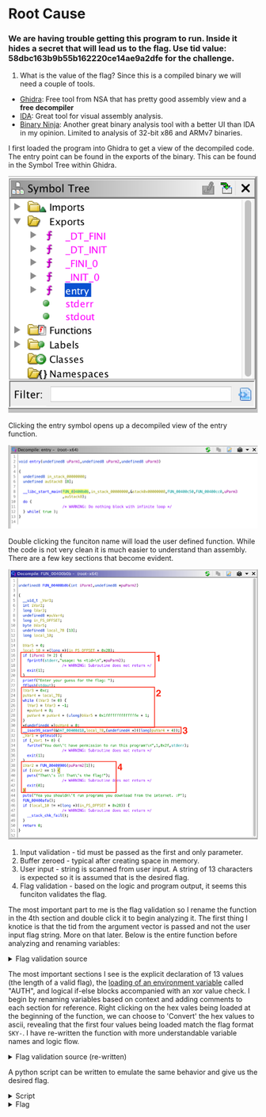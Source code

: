 #  Root Cause

### We are having trouble getting this program to run. Inside it hides a secret that will lead us to the flag. Use tid value: 58dbc163b9b55b162220ce14ae9a2dfe for the challenge.

1. What is the value of the flag?
Since this is a compiled binary we will need a couple of tools.
* [Ghidra](https://ghidra-sre.org/): Free tool from NSA that has pretty good assembly view and a **free decompiler**
* [IDA](https://www.hex-rays.com/products/ida/support/download_freeware.shtml): Great tool for visual assembly analysis.
* [Binary Ninja](https://binary.ninja/demo/): Another great binary analysis tool with a better UI than IDA in my opinion. Limited to analysis of 32-bit x86 and ARMv7 binaries.

I first loaded the program into Ghidra to get a view of the decompiled code. The entry point can be found in the exports of the binary. This can be found in the Symbol Tree within Ghidra.

![entry](images/entry.png)

Clicking the entry symbol opens up a decompiled view of the entry function.

![entry decompiled](images/entry_decomp.png)

Double clicking the funciton name will load the user defined function. While the code is not very clean it is much easier to understand than assembly. There are a few key sections that become evident.

![main decompiled](images/main_decomp.png)

1. Input validation - tid must be passed as the first and only parameter.
2. Buffer zeroed - typical after creating space in memory.
3. User input - string is scanned from user input. A string of 13 characters is expected so it is assumed that is the desired flag.
4. Flag validation - based on the logic and program output, it seems this funciton validates the flag.

The most important part to me is the flag validation so I rename the function in the 4th section and double click it to begin analyzing it. The first thing I knotice is that the tid from the argument vector is passed and not the user input flag string. More on that later. Below is the entire function before analyzing and renaming variables:

<details>
<summary>Flag validation source</summary>

```cpp
undefined8 validate_flag(char *tid) {
    char *__s;
    size_t sVar1;
    undefined8 uVar2;
    long in_FS_OFFSET;
    int local_70;
    int local_6c;
    long local_68;
    int local_58 [4];
    undefined4 local_48;
    undefined4 local_44;
    undefined4 local_40;
    undefined4 local_3c;
    undefined4 local_38;
    undefined4 local_34;
    undefined4 local_30;
    undefined4 local_2c;
    undefined4 local_28;
    long local_20;

    local_20 = *(long *)(in_FS_OFFSET + 0x28);
    local_58[0] = 0x53;
    local_58[1] = 0x4b;
    local_58[2] = 0x59;
    local_58[3] = 0x2d;
    local_48 = 0x50;
    local_44 = 0x51;
    local_40 = 0x4e;
    local_3c = 0x4f;
    local_38 = 0xc;
    local_34 = 0x31;
    local_30 = 0x30;
    local_2c = 0x30;
    local_28 = 0x31;
    __s = getenv("AUTH");
    if (__s != (char *)0x0) {
        sVar1 = strlen(__s);
        if (sVar1 == 13) {
            local_68 = 0;
            local_70 = 0;
            while( true ) {
                sVar1 = strlen(tid);
                if (sVar1 <= (ulong)(long)local_70) break;
                local_68 = local_68 + (long)tid[(long)local_70];
                local_70 = local_70 + 1;
            }
            local_6c = 0;
            do {
                if (12 < local_6c) {
                    uVar2 = 1;
LAB_00400adf:
                    if (local_20 != *(long *)(in_FS_OFFSET + 0x28)) {
                        __stack_chk_fail();
                    }
                    return uVar2;
                }
                if (local_6c < 4) {
                    if ((int)__s[(long)local_6c] != local_58[(long)local_6c]) {
                        uVar2 = 0;
                        goto LAB_00400adf;
                    }
                }
                else {
                    if (local_6c == 8) {
                        if (__s[8] != __s[3]) {
                            uVar2 = 0;
                            goto LAB_00400adf;
                        }
                    }
                    else {
                        if (((long)__s[(long)local_6c] ^ local_68 % 10) != (long)local_58[(long)local_6c]) {
                            uVar2 = 0;
                            goto LAB_00400adf;
                        }
                    }
                }
                local_6c = local_6c + 1;
            } while( true );
        }
    }
    puts("Nope");
    /* WARNING: Subroutine does not return */
    exit(1);
}
```

</details>

The most important sections I see is the explicit declaration of 13 values (the length of a valid flag), the [loading of an environment variable](https://www.tutorialspoint.com/c_standard_library/c_function_getenv.htm) called "AUTH", and logical if-else blocks accompanied with an xor value check. I begin by renaming variables based on context and adding comments to each section for reference. Right clicking on the hex vales being loaded at the beginning of the function, we can choose to 'Convert' the hex values to ascii, revealing that the first four values being loaded match the flag format `SKY-`. I have re-written the function with more understandable variable names and logic flow.

<details>
<summary>Flag validation source (re-written)</summary>

```cpp
int validate_flag(char *tid) {
	/* local variable declarations */
	char *auth_env;
	size_t auth_env_len;
	size_t tid_len;
	int ret_val;
	long in_FS_OFFSET;
	int tid_idx = 0;
	int auth_env_idx;
	long tid_sum = 0;
	int flag_start [4];
	int local_48;
	int local_44;
	int local_40;
	int local_3c;
	int local_38;
	int local_34;
	int local_30;
	int local_2c;
	int local_28;
	long local_20;
	
	flag_start[0] = 'S';
	flag_start[1] = 'K';
	flag_start[2] = 'Y';
	flag_start[3] = '-';
	local_48 = 'P';
	local_44 = 'Q';
	local_40 = 'N';
	local_3c = 'O';
	local_38 = '\f'; // filler value
	local_34 = '1';
	local_30 = '0';
	local_2c = '0';
	local_28 = '1';

	auth_env = getenv("AUTH");
	/* make sure the flag was actually read from the environment */
	if (auth_env == (char *)0x0) exit(1);
	auth_env_len = strlen(auth_env);
	/* make sure the environment variable AUTH is a string of length 13 */
	if (auth_env_len != 13) exit(1);

	tid_len = strlen(tid);
	/* calculate the sum of the character values from the tid string */
	while( tid_idx < tid_len ) {
		tid_sum += tid[tid_idx];
		tid_idx++;
	}
	tid_sum %= 10;
	for (auth_env_idx = 0; auth_env_idx <= 12; auth_env_idx++) {
		/* make sure the first four characters match 'SKY-' */
		if (auth_env_idx < 4) {
			if (auth_env[auth_env_idx] != flag_start[auth_env_idx]) {
				exit(1);
			}
		}
		/* make sure the 9th character is the second '-' e.g. SKY-ABC- <-- */
		else if (auth_env_idx == 8) {
			if (auth_env[8] != auth_env[3]) {
				exit(1);
			}
		}
		/* xor the last 8 characters with the calculated tid sum */
		else {
			if ((auth_env[auth_env_idx] ^ tid_sum) != flag_start[auth_env_idx]) {
					exit(1);
			}
		}
	}
	puts("Nope");
	exit(1);
}
```

</details>

A python script can be written to emulate the same behavior and give us the desired flag.

<details>
<summary>Script</summary>

```python
# calculate the tid_sum value
tid = '58dbc163b9b55b162220ce14ae9a2dfe'
tid_sum = 0
for a in tid:
    tid_sum += ord(a)
tid_sum %= 10

# load values found in binary to list
arr_in_file = ['S', 'K', 'Y', '-', 'P', 'Q', 'N', 'O', '-', '1', '0', '0', '1']
# create empty list to store flag
flag = [None]*13

for idx, a in enumerate(arr_in_file):
	if idx < 4 or idx == 8: flag[idx] = a; continue
	flag[idx] = chr(ord(a)^tid_sum)

print(''.join(flag))

```

</details>

<details>
<summary>Flag</summary>

    SKY-TUJK-5445
</details>
